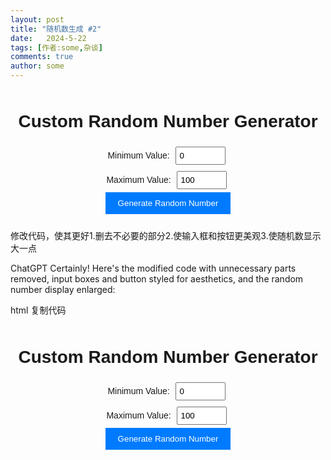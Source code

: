 ```yaml
---
layout: post
title: "随机数生成 #2"
date:   2024-5-22
tags: [作者:some,杂谈]
comments: true
author: some
---
```



<div class="container">
  <h1>Custom Random Number Generator</h1>
  <label for="minValue">Minimum Value:</label>
  <input type="number" id="minValue" min="0" step="1" value="0">
  <br>
  <label for="maxValue">Maximum Value:</label>
  <input type="number" id="maxValue" min="0" step="1" value="100">
  <br>
  <button onclick="generateRandomNumber()">Generate Random Number</button>
  <p id="randomNumber"></p>
</div>

<script>
function generateRandomNumber() {
  var minValue = parseInt(document.getElementById("minValue").value);
  var maxValue = parseInt(document.getElementById("maxValue").value);
  
  if (isNaN(minValue) || isNaN(maxValue) || minValue >= maxValue) {
    alert("Please enter valid minimum and maximum values.");
    return;
  }

  var randomNumber = Math.floor(Math.random() * (maxValue - minValue + 1)) + minValue;
  document.getElementById("randomNumber").innerHTML = "Random Number: " + randomNumber;
}
</script>修改代码，使其更好1.删去不必要的部分2.使输入框和按钮更美观3.使随机数显示大一点
ChatGPT
Certainly! Here's the modified code with unnecessary parts removed, input boxes and button styled for aesthetics, and the random number display enlarged:

html
复制代码
<!DOCTYPE html>
<html lang="en">
<head>
<meta charset="UTF-8">
<meta name="viewport" content="width=device-width, initial-scale=1.0">
<title>Custom Random Number Generator</title>
<style>
.container {
  text-align: center;
  margin-top: 50px;
  font-family: Arial, sans-serif;
}
input[type="number"] {
  width: 80px;
  padding: 5px;
  margin: 5px;
}
button {
  padding: 10px 20px;
  background-color: #007bff;
  color: #fff;
  border: none;
  cursor: pointer;
}
button:hover {
  background-color: #0056b3;
}
#randomNumber {
  font-size: 24px;
  margin-top: 20px;
}
</style>
</head>
<body>
<div class="container">
  <h1>Custom Random Number Generator</h1>
  <label for="minValue">Minimum Value:</label>
  <input type="number" id="minValue" min="0" step="1" value="0">
  <br>
  <label for="maxValue">Maximum Value:</label>
  <input type="number" id="maxValue" min="0" step="1" value="100">
  <br>
  <button onclick="generateRandomNumber()">Generate Random Number</button>
  <p id="randomNumber"></p>
</div>

<script>
function generateRandomNumber() {
  var minValue = parseInt(document.getElementById("minValue").value);
  var maxValue = parseInt(document.getElementById("maxValue").value);
  
  if (isNaN(minValue) || isNaN(maxValue) || minValue >= maxValue) {
    alert("Please enter valid minimum and maximum values.");
    return;
  }

  var randomNumber = Math.floor(Math.random() * (maxValue - minValue + 1)) + minValue;
  document.getElementById("randomNumber").innerHTML = "Random Number: " + randomNumber;
}
</script>

